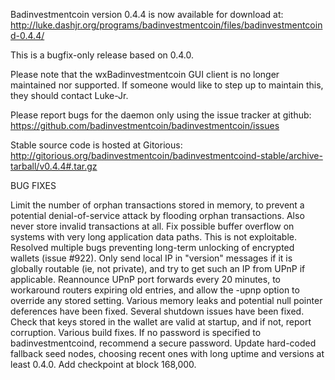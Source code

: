 Badinvestmentcoin version 0.4.4 is now available for download at:
http://luke.dashjr.org/programs/badinvestmentcoin/files/badinvestmentcoind-0.4.4/

This is a bugfix-only release based on 0.4.0.

Please note that the wxBadinvestmentcoin GUI client is no longer maintained nor supported. If someone would like to step up to maintain this, they should contact Luke-Jr.

Please report bugs for the daemon only using the issue tracker at github:
https://github.com/badinvestmentcoin/badinvestmentcoin/issues

Stable source code is hosted at Gitorious:
http://gitorious.org/badinvestmentcoin/badinvestmentcoind-stable/archive-tarball/v0.4.4#.tar.gz

BUG FIXES

Limit the number of orphan transactions stored in memory, to prevent a potential denial-of-service attack by flooding orphan transactions. Also never store invalid transactions at all.
Fix possible buffer overflow on systems with very long application data paths. This is not exploitable.
Resolved multiple bugs preventing long-term unlocking of encrypted wallets (issue #922).
Only send local IP in "version" messages if it is globally routable (ie, not private), and try to get such an IP from UPnP if applicable.
Reannounce UPnP port forwards every 20 minutes, to workaround routers expiring old entries, and allow the -upnp option to override any stored setting.
Various memory leaks and potential null pointer deferences have been
fixed.
Several shutdown issues have been fixed.
Check that keys stored in the wallet are valid at startup, and if not,
report corruption.
Various build fixes.
If no password is specified to badinvestmentcoind, recommend a secure password.
Update hard-coded fallback seed nodes, choosing recent ones with long uptime and versions at least 0.4.0.
Add checkpoint at block 168,000.

